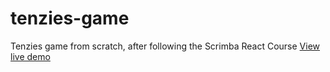 # tenzies-game
Tenzies game from scratch, after following the Scrimba React Course
[View live demo](kilelx.github.io/tenzies-game)
